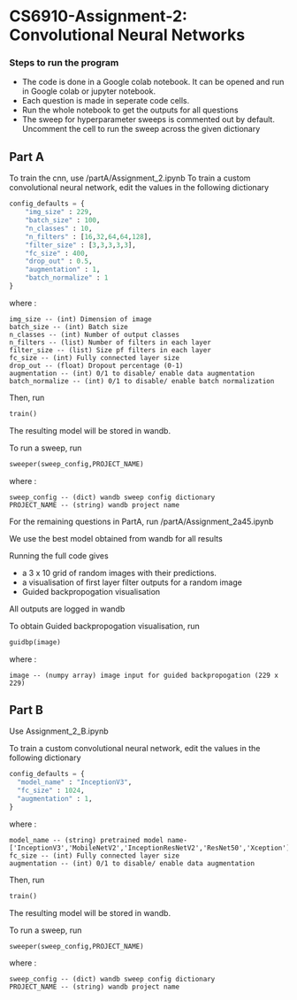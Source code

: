 # CS6910-Assignment-2: Convolutional Neural Networks

### Steps to run the program
- The code is done in a Google colab notebook. It can be opened and run in Google colab or jupyter notebook.
- Each question is made in seperate code cells. 
- Run the whole notebook to get the outputs for all questions
- The sweep for hyperparameter sweeps is commented out by default. Uncomment the cell to run the sweep across the given dictionary

## Part A
To train the cnn, use /partA/Assignment_2.ipynb
To train a custom convolutional neural network, edit the values in the following dictionary

```python
config_defaults = {
    "img_size" : 229,
    "batch_size" : 100,
    "n_classes" : 10,
    "n_filters" : [16,32,64,64,128],
    "filter_size" : [3,3,3,3,3],
    "fc_size" : 400,
    "drop_out" : 0.5,
    "augmentation" : 1,
    "batch_normalize" : 1 
}
``` 

  where :
  ```
  img_size -- (int) Dimension of image
  batch_size -- (int) Batch size
  n_classes -- (int) Number of output classes
  n_filters -- (list) Number of filters in each layer
  filter_size -- (list) Size pf filters in each layer
  fc_size -- (int) Fully connected layer size
  drop_out -- (float) Dropout percentage (0-1)
  augmentation -- (int) 0/1 to disable/ enable data augmentation
  batch_normalize -- (int) 0/1 to disable/ enable batch normalization
  ```

Then, run 
```python
train()
```
The resulting model will be stored in wandb.

To run a sweep, run

```python
sweeper(sweep_config,PROJECT_NAME)
```

where :
  ```
  sweep_config -- (dict) wandb sweep config dictionary
  PROJECT_NAME -- (string) wandb project name
  
  ```
  
For the remaining questions in PartA, run /partA/Assignment_2a45.ipynb

We use the best model obtained from wandb for all results

Running the full code gives 
- a 3 x 10 grid of random images with their predictions.
- a visualisation of first layer filter outputs for a random image
- Guided backpropogation visualisation 

All outputs are logged in wandb

To obtain Guided backpropogation visualisation, run 
```python
guidbp(image)
```

where :
  ```
  image -- (numpy array) image input for guided backpropogation (229 x 229)
  ```
  
## Part B

Use Assignment_2_B.ipynb

To train a custom convolutional neural network, edit the values in the following dictionary

```python
config_defaults = {
  "model_name" : "InceptionV3",
  "fc_size" : 1024,
  "augmentation" : 1,
}
```

where :
  ```
  model_name -- (string) pretrained model name- ['InceptionV3','MobileNetV2','InceptionResNetV2','ResNet50','Xception']
  fc_size -- (int) Fully connected layer size
  augmentation -- (int) 0/1 to disable/ enable data augmentation
  
  ```
  
Then, run 
```python
train()
```
The resulting model will be stored in wandb.

To run a sweep, run

```python
sweeper(sweep_config,PROJECT_NAME)
```

where :
  ```
  sweep_config -- (dict) wandb sweep config dictionary
  PROJECT_NAME -- (string) wandb project name
  
  ```
